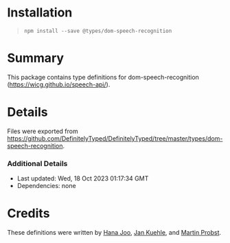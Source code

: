 # Installation
> `npm install --save @types/dom-speech-recognition`

# Summary
This package contains type definitions for dom-speech-recognition (https://wicg.github.io/speech-api/).

# Details
Files were exported from https://github.com/DefinitelyTyped/DefinitelyTyped/tree/master/types/dom-speech-recognition.

### Additional Details
 * Last updated: Wed, 18 Oct 2023 01:17:34 GMT
 * Dependencies: none

# Credits
These definitions were written by [Hana Joo](https://github.com/h-joo), [Jan Kuehle](https://github.com/frigus02), and [Martin Probst](https://github.com/mprobst).
